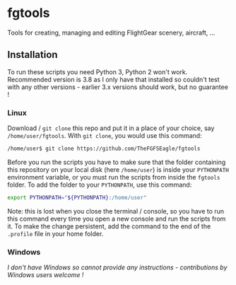 # fgtools
Tools for creating, managing and editing FlightGear scenery, aircraft, …

## Installation
To run these scripts you need Python 3, Python 2 won't work. Recommended version is 3.8 as I only have that installed so couldn't test with any other versions - earlier 3.x versions should work, but no guarantee !

### Linux
Download / `git clone` this repo and put it in a place of your choice, say `/home/user/fgtools`. With `git clone`, you would use this command:
```sh
/home/user$ git clone https://github.com/TheFGFSEagle/fgtools
```
Before you run the scripts you have to make sure that the folder containing this repository on your local disk (here `/home/user`) is inside your `PYTHONPATH` environment variable, or you must run the scripts from inside the `fgtools` folder. To add the folder to your `PYTHONPATH`, use this command:
```sh
export PYTHONPATH="${PYTHONPATH}:/home/user"
```
Note: this is lost when you close the terminal / console, so you have to run this command every time you open a new console and run the scripts from it. To make the change persistent, add the command to the end of the `.profile` file in your home folder.

### Windows
_I don't have Windows so cannot provide any instructions - contributions by Windows users welcome !_

